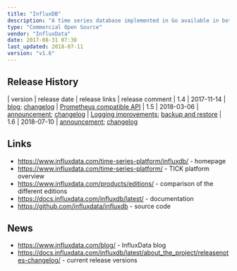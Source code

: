 ```yaml
---
title: "InfluxDB"
description: "A time series database implemented in Go available in both open source and enterprise editions.  Each data point consists of a metric name (measurement), a UNIX nano timestamp, a set of tag key value pairs, and a set of value key value pairs, with the combination of measurement and tag keys refered to as a series.  Data is stored in a custom time series index (TSI) engine which supports very large numbers of series allowing for huge cardinalities of tag and value keys.  Queries are written in InfluxQL (a varient of SQL), which includes support for creating and managing databases and series, listing series metadata (including measurements, tag keys and values and field keys), managing queries, writing the results of queries back into InfluxDB into a new series, a range of analytical SQL functions including aggregations (e.g. sum, count, spread, stddev), selections (e.g. first, last, percentile, sample) and transformations (e.g. ceiling, derivative, moving_average), and support for registering continuous queries that are run automatically and periodically within a database to create aggregate tables.  Also supports retention policies for the automatic deletion of historic data, basic authentication and authorisation (at the database level), HTTPS connections, service plugins that allow data to be written to InfluxDB in alternative protocols (with out of the box support for UDP, Graphite, CollectD, Prometheus and OpenTSDB protocols), snapshot backups, statistics and diagnostic information, and an HTTP API and CLI for writing and querying data.  Available as an open source version (under an MIT licence but limited to a single node), and as two commercial products - InfluxEnterprise (with support for clustering, access control and incremental backups) and InfluxCloud (InfluxEnterprise as a cloud based service).  Originally created in 2013, and is part of the open source TICK suite along with Telegraf (ingestion of data), Chronograf (admin UI and visualisation) and Kapacitor (streaming analytics and actions)."
type: "Commercial Open Source"
vendor: "InfluxData"
date: 2017-08-31 07:30
last_updated: 2018-07-11
version: "v1.6"
---
```

## Release History

| version | release date | release links | release comment
| 1.4 | 2017-11-14 | [blog](https://www.influxdata.com/blog/whats-new-influxdb-oss-1-4/); [changelog](https://docs.influxdata.com/influxdb/v1.5/about_the_project/releasenotes-changelog/#v1-4-0-2017-11-13) | [Prometheus compatible API](https://www.influxdata.com/blog/influxdb-now-supports-prometheus-remote-read-write-natively/)
| 1.5 | 2018-03-06 | [announcement](https://www.influxdata.com/blog/release-announcement-influxdb-1-5-0-influxdb-enterprise-1-5-0/); [changelog](https://docs.influxdata.com/influxdb/v1.5/about_the_project/releasenotes-changelog/#v1-5-0-2018-03-06) | [Logging improvements](https://www.influxdata.com/blog/logging-improvements-for-influxdb-1-5-0/); [backup and restore](https://www.influxdata.com/blog/new-features-in-open-source-backup-and-restore/)
| 1.6 | 2018-07-10 | [announcement](https://www.influxdata.com/blog/release-announcement-influxdb-1-6-0-oss/); [changelog](https://docs.influxdata.com/influxdb/v1.6/about_the_project/releasenotes-changelog/#v1-6-0-2018-07-05)

## Links

* <https://www.influxdata.com/time-series-platform/influxdb/> - homepage
* <https://www.influxdata.com/time-series-platform/> - TICK platform overview
* <https://www.influxdata.com/products/editions/> - comparison of the different editions
* <https://docs.influxdata.com/influxdb/latest/> - documentation
* <https://github.com/influxdata/influxdb> - source code

## News

* <https://www.influxdata.com/blog/> - InfluxData blog
* <https://docs.influxdata.com/influxdb/latest/about_the_project/releasenotes-changelog/> - current release versions